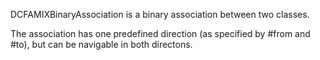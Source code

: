 DCFAMIXBinaryAssociation is a binary association between two classes.

The association has one predefined direction (as specified by #from and #to), but can be navigable in both directons.
